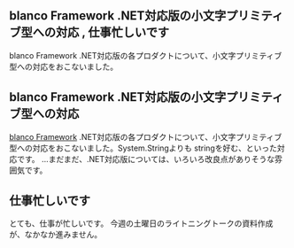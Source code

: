## blanco Framework .NET対応版の小文字プリミティブ型への対応 , 仕事忙しいです

blanco Framework .NET対応版の各プロダクトについて、小文字プリミティブ型への対応をおこないました。






## blanco Framework .NET対応版の小文字プリミティブ型への対応


[blanco Framework](http://www.igapyon.jp/blanco/blanco.ja.html) .NET対応版の各プロダクトについて、小文字プリミティブ型への対応をおこないました。System.Stringよりも
stringを好む、といった対応です。
…まだまだ、.NET対応版については、いろいろ改良点がありそうな雰囲気です。

## 仕事忙しいです


とても、仕事が忙しいです。
今週の土曜日のライトニングトークの資料作成が、なかなか進みません。
